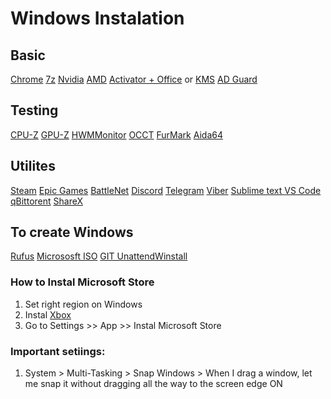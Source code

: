 # Windows Instalation

## Basic
[Chrome](google.com/chrome)
[7z](https://www.7-zip.org/)
[Nvidia](https://www.nvidia.com/en-us/drivers/)
[AMD](https://www.amd.com/en/support/download/drivers.html)
[Activator + Office](https://drive.google.com/file/d/1hmGaIFba54k25WFnKAEmXts2BHIY8X2W/view?usp=sharing) or [KMS](https://rsload.net/soft/22923-kms-tools-portable.html)
[AD Guard](https://adguard.com/en/adguard-browser-extension/overview.html)

## Testing
[CPU-Z](https://www.cpuid.com/softwares/cpu-z.html)
[GPU-Z](https://www.techpowerup.com/gpuz/) 
[HWMMonitor](https://www.cpuid.com/softwares/hwmonitor.html)
[OCCT](https://www.ocbase.com/download)
[FurMark](https://geeks3d.com/furmark/)
[Aida64](https://www.aida64.com/downloads)

## Utilites
[Steam](https://store.steampowered.com/about/)
[Epic Games](https://store.epicgames.com/en-US/)
[BattleNet](https://download.battle.net/en-us/?product=bnetdesk) 
[Discord](https://discord.com/download) 
[Telegram](https://desktop.telegram.org/?setln=en)
[Viber](https://www.viber.com/en/download/)
[Sublime text ](https://www.sublimetext.com/)
[VS Code](https://code.visualstudio.com/)
[qBittorent](https://www.qbittorrent.org/download)
[ShareX](https://getsharex.com/)

## To create Windows 
[Rufus](https://rufus.ie/)
[Micrososft ISO](https://www.microsoft.com/en-us/software-download/windows11)
[GIT UnattendWinstall](https://github.com/memstechtips/UnattendedWinstall)


### How to Instal Microsoft Store
1. Set right region on Windows
2. Instal [Xbox](https://www.xbox.com/ro-MD/apps/xbox-app-on-pc)
3. Go to Settings >> App >> Instal Microsoft Store

### Important setiings:
1. System > Multi-Tasking > Snap Windows > When I drag a window, let me snap it without dragging all the way to the screen edge ON
